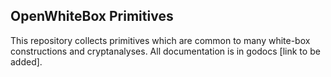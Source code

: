 OpenWhiteBox Primitives
-----------------------

This repository collects primitives which are common to many white-box constructions and cryptanalyses. All
documentation is in godocs [link to be added].
